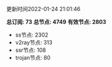 更新时间2022-01-24 21:01:46

**总订阅: 73**
**总节点: 4749**
**有效节点: 2803**
- ss节点: 2302
- v2ray节点: 313
- ssr节点: 108
- trojan节点: 80
